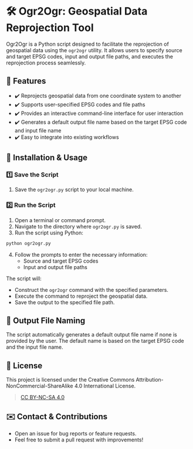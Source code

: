 # 🛠️ Ogr2Ogr: Geospatial Data Reprojection Tool

Ogr2Ogr is a Python script designed to facilitate the reprojection of geospatial data using the `ogr2ogr` utility. It allows users to specify source and target EPSG codes, input and output file paths, and executes the reprojection process seamlessly.

## 📌 Features

- ✔️ Reprojects geospatial data from one coordinate system to another
- ✔️ Supports user-specified EPSG codes and file paths
- ✔️ Provides an interactive command-line interface for user interaction
- ✔️ Generates a default output file name based on the target EPSG code and input file name
- ✔️ Easy to integrate into existing workflows

## 🚀 Installation & Usage

### 1️⃣ Save the Script

1. Save the `ogr2ogr.py` script to your local machine.

### 2️⃣ Run the Script

1. Open a terminal or command prompt.
2. Navigate to the directory where `ogr2ogr.py` is saved.
3. Run the script using Python:

```bash
python ogr2ogr.py
```

4. Follow the prompts to enter the necessary information:
   - Source and target EPSG codes
   - Input and output file paths

The script will:

- Construct the `ogr2ogr` command with the specified parameters.
- Execute the command to reproject the geospatial data.
- Save the output to the specified file path.

## 📂 Output File Naming

The script automatically generates a default output file name if none is provided by the user. The default name is based on the target EPSG code and the input file name.

## 📜 License

This project is licensed under the Creative Commons Attribution-NonCommercial-ShareAlike 4.0 International License.
> [CC BY-NC-SA 4.0](https://creativecommons.org/licenses/by-nc-sa/4.0/legalcode)

## ✉️ Contact & Contributions

- Open an issue for bug reports or feature requests.
- Feel free to submit a pull request with improvements!
